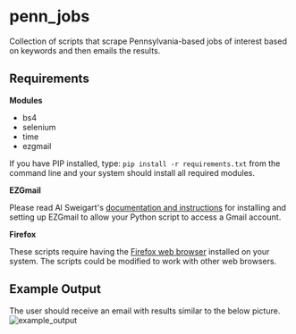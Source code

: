 # penn_jobs
Collection of scripts that scrape Pennsylvania-based jobs of interest based on keywords and then emails the results.

<h2>Requirements</h2>

<b>Modules</b>
<ul>
<li>bs4</li>
<li>selenium</li>
<li>time</li>
<li>ezgmail</li>
</ul>

If you have PIP installed, type: `pip install -r requirements.txt` from the command line and your system should install all required modules.

<b>EZGmail</b>

Please read Al Sweigart's <a href='https://github.com/asweigart/ezgmail'>documentation and instructions</a> for installing and setting up EZGmail to allow your Python script to access a Gmail account.

<b>Firefox</b>

These scripts require having the <a href='https://www.mozilla.org/en-US/firefox/new/'>Firefox web browser</a> installed on your system. The scripts could be modified to work with other web browsers.

<h2>Example Output</h2>

The user should receive an email with results similar to the below picture.
![example_output](https://github.com/theapphiker/penn_jobs/assets/84999858/eb4013c0-80aa-4cb2-93c2-82cdb8436380)

